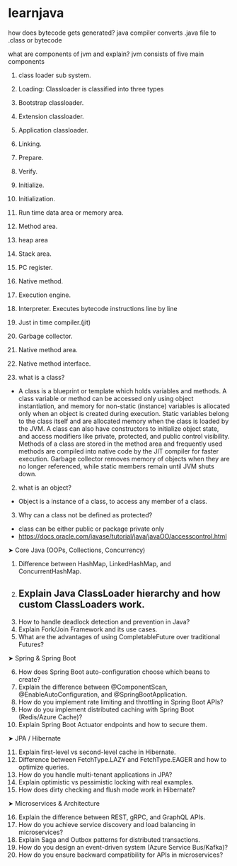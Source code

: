 # learnjava

how does bytecode gets generated?
java compiler converts .java file to .class or bytecode

what are components of jvm and explain?
jvm consists of five main components 
1. class loader sub system.
1. Loading: Classloader is classified into three types
1. Bootstrap classloader.
2. Extension classloader.
3. Application classloader.
2. Linking.
1. Prepare.
2. Verify.
3. Initialize.
3. Initialization.
2. Run time data area or memory area.
1. Method area.
2. heap area
3. Stack area.
4. PC register.
5. Native method.
3. Execution engine.
1. Interpreter.
Executes bytecode instructions line by line
2. Just in time compiler.(jit)

3. Garbage collector.
4. Native method area.
5. Native method interface.
1. what is a class?
- A class is a blueprint or template which holds variables and methods. A class variable or method can be accessed only using object instantiation, and memory for non-static (instance) variables is allocated only when an object is created during execution. Static variables belong to the class itself and are allocated memory when the class is loaded by the JVM. A class can also have constructors to initialize object state, and access modifiers like private, protected, and public control visibility. Methods of a class are stored in the method area and frequently used methods are compiled into native code by the JIT compiler for faster execution. Garbage collector removes memory of objects when they are no longer referenced, while static members remain until JVM shuts down.
2. what is an object?
 - Object is a instance of a class, to access any member of a class.
3. Why can a class not be defined as protected?
 - class can be either public or package private only
 - https://docs.oracle.com/javase/tutorial/java/javaOO/accesscontrol.html


➤ Core Java (OOPs, Collections, Concurrency)
1.	Difference between HashMap, LinkedHashMap, and ConcurrentHashMap.
2.	Explain Java ClassLoader hierarchy and how custom ClassLoaders work.
    - 
3.	How to handle deadlock detection and prevention in Java?
4.	Explain Fork/Join Framework and its use cases.
5.	What are the advantages of using CompletableFuture over traditional Futures?

➤ Spring & Spring Boot

6.	How does Spring Boot auto-configuration choose which beans to create?
7.	Explain the difference between @ComponentScan, @EnableAutoConfiguration, and @SpringBootApplication.
8.	How do you implement rate limiting and throttling in Spring Boot APIs?
9.	How do you implement distributed caching with Spring Boot (Redis/Azure Cache)?
10.	Explain Spring Boot Actuator endpoints and how to secure them.

➤ JPA / Hibernate

11.	Explain first-level vs second-level cache in Hibernate.
12.	Difference between FetchType.LAZY and FetchType.EAGER and how to optimize queries.
13.	How do you handle multi-tenant applications in JPA?
14.	Explain optimistic vs pessimistic locking with real examples.
15.	How does dirty checking and flush mode work in Hibernate?

➤ Microservices & Architecture

16.	Explain the difference between REST, gRPC, and GraphQL APIs.
17.	How do you achieve service discovery and load balancing in microservices?
18.	Explain Saga and Outbox patterns for distributed transactions.
19.	How do you design an event-driven system (Azure Service Bus/Kafka)?
20.	How do you ensure backward compatibility for APIs in microservices?
